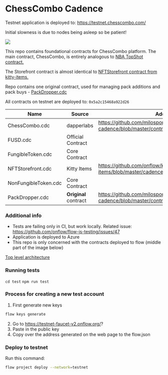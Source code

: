 # ChessCombo Cadence

Testnet application is deployed to: https://testnet.chesscombo.com/ 

Initial slowness is due to nodes being asleep so be patient!

[![](https://testnet.chesscombo.com/logo192.png)](https://testnet.chesscombo.com/logo192.png) 

This repo contains foundational contracts for ChessCombo platform. The main contract, ChessCombo, is entirely analogous to [NBA TopShot contract.](https://github.com/dapperlabs/nba-smart-contracts "NBA TopShot contract.")

The Storefront contract is almost identical to [NFTStorefront contract from kitty-items.](https://github.com/onflow/kitty-items/blob/master/cadence/contracts/NFTStorefront.cdc "NFTStorefront contract from kitty-items.")

Repo contains one original contract, used for managing pack additions and pack buys - [PackDropper.cdc](https://github.com/milosponj/chess-combo-cadence/blob/master/contracts/PackDropper.cdc "PackDropper.cdc")

All contracts on testnet are deployed to: `0x5a2c15468a922d26`


| Name  |Source   | Address |
| ------------ | ------------ | ------------ | 
| ChessCombo.cdc  | dapperlabs  | https://github.com/milosponj/chess-combo-cadence/blob/master/contracts/ChessCombo.cdc |
| FUSD.cdc  | Official Contract  |
| FungibleToken.cdc  | Core Contract  |
| NFTStorefront.cdc  | Kitty Items   | https://github.com/onflow/kitty-items/blob/master/cadence/contracts/NFTStorefront.cdc|
| NonFungibleToken.cdc  | Core Contract  |
| PackDropper.cdc  | **Original** contract  | https://github.com/milosponj/chess-combo-cadence/blob/master/contracts/PackDropper.cdc |

### Additional info

- Tests are failing only in CI, but work locally. Related issue: https://github.com/onflow/flow-js-testing/issues/47
- Application is deployed to Azure
- This repo is only concerned with the contracts deployed to flow (middle part of the image below)

[Top level architecture](https://github.com/milosponj/chess-combo-cadence/blob/master/.github/top-level-architecture.jpg?raw=true)

### Running tests

`cd test`
`npm run test`

### Process for creating a new test account

1. First generate new keys

```sh
flow keys generate
```

2. Go to https://testnet-faucet-v2.onflow.org/?
3. Paste in the public key
4. Copy over the address generated on the web page to the flow.json

### Deploy to testnet

Run this command:

```sh
flow project deploy --network=testnet
```
